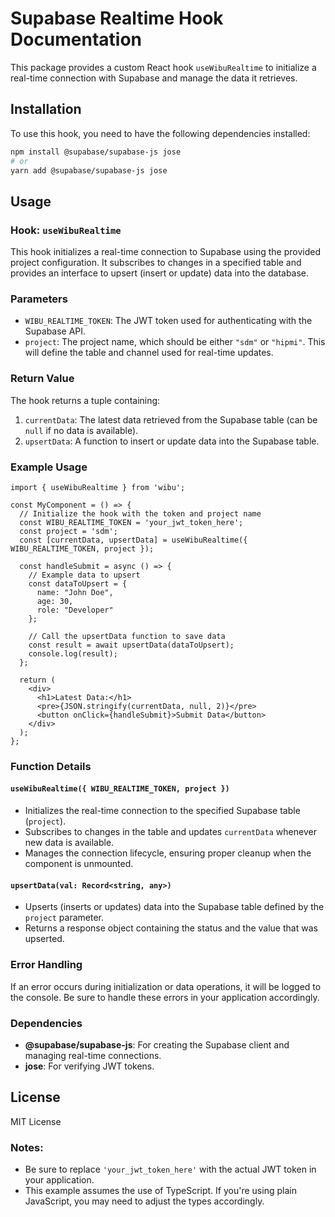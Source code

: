 # Supabase Realtime Hook Documentation

This package provides a custom React hook `useWibuRealtime` to initialize a real-time connection with Supabase and manage the data it retrieves.

## Installation

To use this hook, you need to have the following dependencies installed:

```bash
npm install @supabase/supabase-js jose
# or
yarn add @supabase/supabase-js jose
```

## Usage

### Hook: `useWibuRealtime`

This hook initializes a real-time connection to Supabase using the provided project configuration. It subscribes to changes in a specified table and provides an interface to upsert (insert or update) data into the database.

### Parameters

- `WIBU_REALTIME_TOKEN`: The JWT token used for authenticating with the Supabase API.
- `project`: The project name, which should be either `"sdm"` or `"hipmi"`. This will define the table and channel used for real-time updates.

### Return Value

The hook returns a tuple containing:
1. `currentData`: The latest data retrieved from the Supabase table (can be `null` if no data is available).
2. `upsertData`: A function to insert or update data into the Supabase table.

### Example Usage

```tsx
import { useWibuRealtime } from 'wibu';

const MyComponent = () => {
  // Initialize the hook with the token and project name
  const WIBU_REALTIME_TOKEN = 'your_jwt_token_here';
  const project = 'sdm';
  const [currentData, upsertData] = useWibuRealtime({ WIBU_REALTIME_TOKEN, project });

  const handleSubmit = async () => {
    // Example data to upsert
    const dataToUpsert = {
      name: "John Doe",
      age: 30,
      role: "Developer"
    };

    // Call the upsertData function to save data
    const result = await upsertData(dataToUpsert);
    console.log(result);
  };

  return (
    <div>
      <h1>Latest Data:</h1>
      <pre>{JSON.stringify(currentData, null, 2)}</pre>
      <button onClick={handleSubmit}>Submit Data</button>
    </div>
  );
};
```

### Function Details

#### `useWibuRealtime({ WIBU_REALTIME_TOKEN, project })`

- Initializes the real-time connection to the specified Supabase table (`project`).
- Subscribes to changes in the table and updates `currentData` whenever new data is available.
- Manages the connection lifecycle, ensuring proper cleanup when the component is unmounted.

#### `upsertData(val: Record<string, any>)`

- Upserts (inserts or updates) data into the Supabase table defined by the `project` parameter.
- Returns a response object containing the status and the value that was upserted.

### Error Handling

If an error occurs during initialization or data operations, it will be logged to the console. Be sure to handle these errors in your application accordingly.

### Dependencies

- **@supabase/supabase-js**: For creating the Supabase client and managing real-time connections.
- **jose**: For verifying JWT tokens.

## License

MIT License

### Notes:
- Be sure to replace `'your_jwt_token_here'` with the actual JWT token in your application.
- This example assumes the use of TypeScript. If you're using plain JavaScript, you may need to adjust the types accordingly.